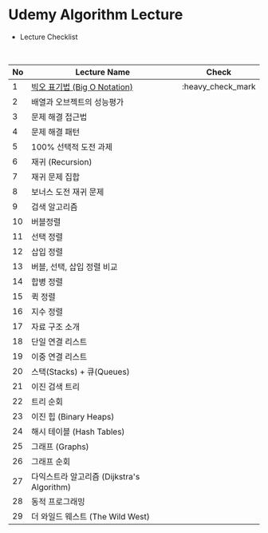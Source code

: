 # Udemy Algorithm Lecture


* Lecture Checklist

<!-- :heavy_check_mark -->

<br/>

No  | Lecture Name | Check
-- | ------- | -----
1 | [빅오 표기법 (Big O Notation)](https://github.com/Jwon9876/Problem-Solving/tree/main/UdemyAlgorithmLecture/BigONotation) | :heavy_check_mark
2 | 배열과 오브젝트의 성능평가 | 
3 | 문제 해결 접근법 | 
4 | 문제 해결 패턴 | 
5 | 100% 선택적 도전 과제 | 
6 | 재귀 (Recursion) | 
7 | 재귀 문제 집합 | 
8 | 보너스 도전 재귀 문제 | 
9 | 검색 알고리즘 | 
10 | 버블정렬 | 
11 | 선택 정렬 | 
12 | 삽입 정렬 | 
13 | 버블, 선택, 삽입 정렬 비교 | 
14 | 합병 정렬 | 
15 | 퀵 정렬 | 
16 | 지수 정렬 | 
17 | 자료 구조 소개 | 
18 | 단일 연결 리스트 | 
19 | 이중 연결 리스트 | 
20 | 스택(Stacks) + 큐(Queues) | 
21 | 이진 검색 트리 | 
22 | 트리 순회 | 
23 | 이진 힙 (Binary Heaps) | 
24 | 해시 테이블 (Hash Tables) | 
25 | 그래프 (Graphs) | 
26 | 그래프 순회 | 
27 | 다익스트라 알고리즘 (Dijkstra's Algorithm) | 
28 | 동적 프로그래밍 | 
29 | 더 와일드 웨스트 (The Wild West) | 



